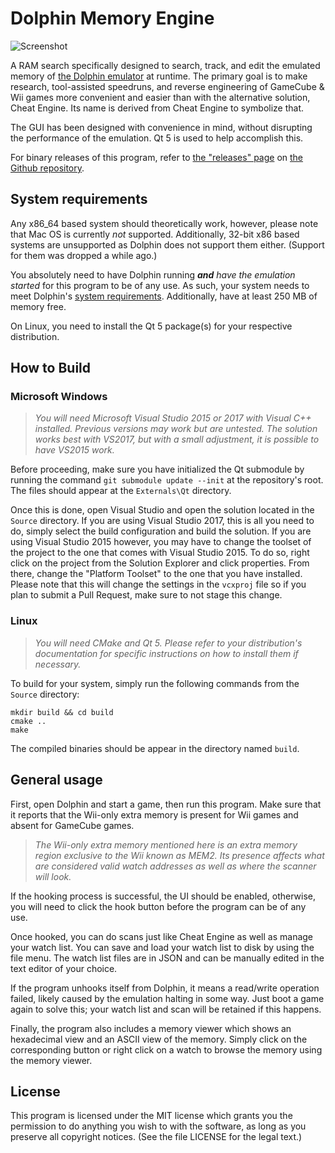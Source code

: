 # Dolphin Memory Engine

![Screenshot](https://raw.githubusercontent.com/aldelaro5/Dolphin-memory-engine/master/Docs/screenshot.png)

A RAM search specifically designed to search, track, and edit the emulated memory of [the Dolphin emulator](https://github.com/dolphin-emu/dolphin) at runtime. The primary goal is to make research, tool-assisted speedruns, and reverse engineering of GameCube & Wii games more convenient and easier than with the alternative solution, Cheat Engine. Its name is derived from Cheat Engine to symbolize that.

The GUI has been designed with convenience in mind, without disrupting the performance of the emulation. Qt 5 is used to help accomplish this.

For binary releases of this program, refer to [the "releases" page](https://github.com/aldelaro5/Dolphin-memory-engine/releases) on [the Github repository](https://github.com/aldelaro5/Dolphin-memory-engine).


## System requirements
Any x86_64 based system should theoretically work, however, please note that Mac OS is currently _not_ supported. Additionally, 32-bit x86 based systems are unsupported as Dolphin does not support them either. (Support for them was dropped a while ago.)

You absolutely need to have Dolphin running ***and*** _have the emulation started_ for this program to be of any use. As such, your system needs to meet Dolphin's [system requirements](https://github.com/dolphin-emu/dolphin#system-requirements). Additionally, have at least 250 MB of memory free.

On Linux, you need to install the Qt 5 package(s) for your respective distribution.


## How to Build
### Microsoft Windows
> *You will need Microsoft Visual Studio 2015 or 2017 with Visual C++ installed. Previous versions may work but are untested. The solution works best with VS2017, but with a small adjustment, it is possible to have VS2015 work.*

Before proceeding, make sure you have initialized the Qt submodule by running the command `git submodule update --init` at the repository's root. The files should appear at the `Externals\Qt` directory.

Once this is done, open Visual Studio and open the solution located in the `Source` directory. If you are using Visual Studio 2017, this is all you need to do, simply select the build configuration and build the solution. If you are using Visual Studio 2015 however, you may have to change the toolset of the project to the one that comes with Visual Studio 2015. To do so, right click on the project from the Solution Explorer and click properties. From there, change the "Platform Toolset" to the one that you have installed. Please note that this will change the settings in the `vcxproj` file so if you plan to submit a Pull Request, make sure to not stage this change.


### Linux
> _You will need CMake and Qt 5. Please refer to your distribution's documentation for specific instructions on how to install them if necessary._

To build for your system, simply run the following commands from the `Source` directory:

	mkdir build && cd build
	cmake ..
	make

The compiled binaries should be appear in the directory named `build`.


## General usage
First, open Dolphin and start a game, then run this program. Make sure that it reports that the Wii-only extra memory is present for Wii games and absent for GameCube games.

>_The Wii-only extra memory mentioned here is an extra memory region exclusive to the Wii known as MEM2. Its presence affects what are considered valid watch addresses as well as where the scanner will look._

If the hooking process is successful, the UI should be enabled, otherwise, you will need to click the hook button before the program can be of any use.

Once hooked, you can do scans just like Cheat Engine as well as manage your watch list. You can save and load your watch list to disk by using the file menu. The watch list files are in JSON and can be manually edited in the text editor of your choice.

If the program unhooks itself from Dolphin, it means a read/write operation failed, likely caused by the emulation halting in some way. Just boot a game again to solve this; your watch list and scan will be retained if this happens.

Finally, the program also includes a memory viewer which shows an hexadecimal view and an ASCII view of the memory. Simply click on the corresponding button or right click on a watch to browse the memory using the memory viewer.


## License
This program is licensed under the MIT license which grants you the permission to do  anything you wish to with the software, as long as you preserve all copyright notices. (See the file LICENSE for the legal text.)
